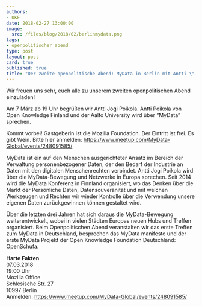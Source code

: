 ```yaml
---
authors: 
- OKF
date: 2018-02-27 13:00:00
image:
  src: /files/blog/2018/02/berlinmydata.png
tags:
- openpolitischer abend
type: post
layout: post
card: true
published: true
title: "Der zweite openpolitische Abend: MyData in Berlin mit Antti \"Jogi\" Poikola"
---
```


Wir freuen uns sehr, euch alle zu unserem zweiten openpolitischen Abend einzuladen!

Am 7 März ab 19 Uhr begrüßen wir Antti Jogi Poikola. Antti Poikola von Open Knowledge Finland und der Aalto University wird über “MyData” sprechen.

Kommt vorbei! Gastgeberin ist die Mozilla Foundation. Der Eintritt ist frei. Es gibt Wein. Bitte hier anmelden: https://www.meetup.com/MyData-Global/events/248091585/

MyData ist ein auf den Menschen ausgerichteter Ansatz im Bereich der Verwaltung personenbezogener Daten, der den Bedarf der Industrie an Daten mit den digitalen Menschenrechten verbindet. Antti Jogi Poikola wird über die MyData-Bewegung und Netzwerke in Europa sprechen. Seit 2014 wird die MyData Konferenz in Finnland organisiert, wo das Denken über die Markt der Persönliche Daten, Datensouveränität und mit welchen Werkzeugen und Rechten wir wieder Kontrolle über die Verwendung unsere eigenen Daten zurückgewinnen können gestaltet wird. 

Über die letzten drei Jahren hat sich daraus die MyData-Bewegung weiterentwickelt, wobei in vielen Städten Europas neuen Hubs und Treffen organisiert. Beim Openpolitischen Abend veranstalten wir das erste Treffen zum MyData in Deutschland, besprechen das MyData manifesto und der erste MyData Projekt der Open Knowledge Foundation Deutschland: OpenSchufa. 


<b>Harte Fakten</b>
<br> 07.03.2018
<br> 19:00 Uhr
<br> Mozilla Office
<br> Schlesische Str. 27
<br> 10997 Berlin
<br> Anmelden: https://www.meetup.com/MyData-Global/events/248091585/

